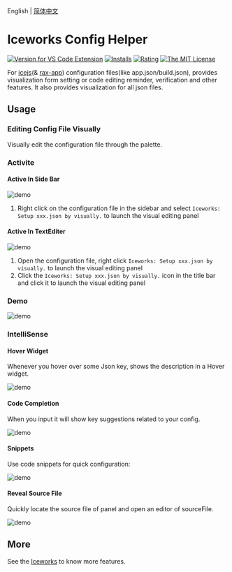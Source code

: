 English | [简体中文](https://github.com/ice-lab/iceworks/blob/master/extensions/iceworks-config-helper/README.md)

# Iceworks Config Helper

[![Version for VS Code Extension](https://vsmarketplacebadge.apphb.com/version-short/iceworks-team.iceworks-config-helper.svg?logo=visual-studio-code)](https://marketplace.visualstudio.com/items?itemName=iceworks-team.iceworks-config-helper)
[![Installs](https://vsmarketplacebadge.apphb.com/installs-short/iceworks-team.iceworks-config-helper.svg)](https://marketplace.visualstudio.com/items?itemName=iceworks-team.iceworks-config-helper)
[![Rating](https://vsmarketplacebadge.apphb.com/rating-short/iceworks-team.iceworks-config-helper.svg)](https://marketplace.visualstudio.com/items?itemName=iceworks-team.iceworks-config-helper) 
[![The MIT License](https://img.shields.io/badge/license-MIT-blue.svg)](http://opensource.org/licenses/MIT)

For [icejs](https://ice.work/)(& [rax-app](https://rax.js.org/)) configuration files(like app.json/build.json), provides visualization form setting or code editing reminder, verification and other features. It also provides visualization for all json files.

## Usage

### Editing Config File Visually

Visually edit the configuration file through the palette.

### Activite

#### Active In Side Bar

![demo](https://user-images.githubusercontent.com/56879942/89491695-68db3a80-d7e2-11ea-8bfe-af1b545eb2ad.gif)

1. Right click on the configuration file in the sidebar and select `Iceworks: Setup xxx.json by visually.` to launch the visual editing panel

#### Active In TextEditer

![demo](https://user-images.githubusercontent.com/56879942/89491449-e94d6b80-d7e1-11ea-8780-051ff9845023.gif)

1. Open the configuration file, right click `Iceworks: Setup xxx.json by visually.` to launch the visual editing panel
2. Click the `Iceworks: Setup xxx.json by visually.` icon in the title bar and click it to launch the visual editing panel

### Demo

![demo](https://user-images.githubusercontent.com/56879942/89491159-30872c80-d7e1-11ea-9463-501248e1b08c.gif)

### IntelliSense

#### Hover Widget

Whenever you hover over some Json key, shows the description in a Hover widget.

![demo](https://user-images.githubusercontent.com/56879942/87398212-290ca300-c5e8-11ea-9596-c15c380c0d7c.gif)

#### Code Completion

When you input it will show key suggestions related to your config.

![demo](https://user-images.githubusercontent.com/56879942/87398228-2e69ed80-c5e8-11ea-8b2e-611924fa76bb.gif)

#### Snippets

Use code snippets for quick configuration:

![demo](https://user-images.githubusercontent.com/56879942/87398223-2d38c080-c5e8-11ea-8eef-2f208f498210.gif)

#### Reveal Source File

Quickly locate the source file of panel and open an editor of sourceFile.

![demo](https://user-images.githubusercontent.com/56879942/90112437-91cf7280-dd82-11ea-875f-dc85459bfcc7.gif)

## More

See the [Iceworks](https://marketplace.visualstudio.com/items?itemName=iceworks-team.iceworks) to know more features.